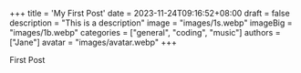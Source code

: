 +++
title = 'My First Post'
date = 2023-11-24T09:16:52+08:00
draft = false
description = "This is a description"
image = "images/1s.webp"
imageBig = "images/1b.webp"
categories = ["general", "coding", "music"]
authors = ["Jane"]
avatar = "images/avatar.webp"
+++

First Post